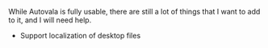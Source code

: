 While Autovala is fully usable, there are still a lot of things that I want to add to it, and I will need help.

 * Support localization of desktop files

